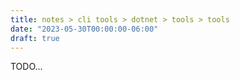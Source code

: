 ```yaml
---
title: notes > cli tools > dotnet > tools > tools
date: "2023-05-30T00:00:00-06:00"
draft: true
---
```


TODO...
